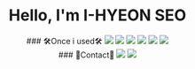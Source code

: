  <div style="text-align: center;">
        <h1>Hello, I'm I-HYEON SEO</h1>
        <div>
        ### 🛠️Once i used🛠️
        <img src="https://img.shields.io/badge/Python-3766AB?style=flat-square&logo=Python&logoColor=white"/></a>
        <img src="https://img.shields.io/badge/JavaScript-F7DF1E?style=flat-square&logo=javascript&logoColor=black"/></a>
        <img src="https://img.shields.io/badge/Node.js-339933?style=flat-square&logo=nodedotjs&logoColor=white"/></a>
        <img src="https://img.shields.io/badge/React-61DAFB?style=flat-square&logo=React&logoColor=white"/></a>
        <img src="https://img.shields.io/badge/Django-092E20?style=flat-square&logo=Django&logoColor=white"/></a>
        <img src="https://img.shields.io/badge/Vue.js-4FC08D?style=flat-square&logo=Vue.js&logoColor=white"/></a>
        </div>
        <div>
        ### 🙂Contact🙂
        <a href="https://spacegg.tistory.com/"><img src="https://img.shields.io/badge/tistory-FF6000?style=flat-square&logo=Tistory&logoColor=white&link=https://spacegg.tistory.com/"/></a>
        <a href="https://www.instagram.com/ssafycial_9reat/"><img src="https://img.shields.io/badge/instagram-E4405F?style=flat-square&logo=Instagram&logoColor=white&link=https://www.instagram.com/ssafycial_9reat/"/></a>
        </div>
</div>
